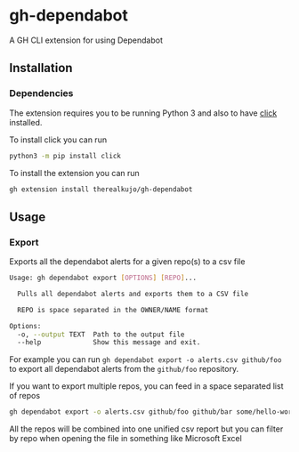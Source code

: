 # gh-dependabot
A GH CLI extension for using Dependabot

## Installation

### Dependencies

The extension requires you to be running Python 3 and also to have [click](https://click.palletsprojects.com/en/8.1.x/) installed.

To install click you can run

```bash
python3 -m pip install click
```

To install the extension you can run
```bash
gh extension install therealkujo/gh-dependabot
```

## Usage

### Export

Exports all the dependabot alerts for a given repo(s) to a csv file

```bash
Usage: gh dependabot export [OPTIONS] [REPO]...

  Pulls all dependabot alerts and exports them to a CSV file

  REPO is space separated in the OWNER/NAME format

Options:
  -o, --output TEXT  Path to the output file
  --help             Show this message and exit.
```

For example you can run `gh dependabot export -o alerts.csv github/foo` to export all dependabot alerts from the `github/foo` repository. 

If you want to export multiple repos, you can feed in a space separated list of repos

```bash
gh dependabot export -o alerts.csv github/foo github/bar some/hello-world
```

All the repos will be combined into one unified csv report but you can filter by repo when opening the file in something like Microsoft Excel
